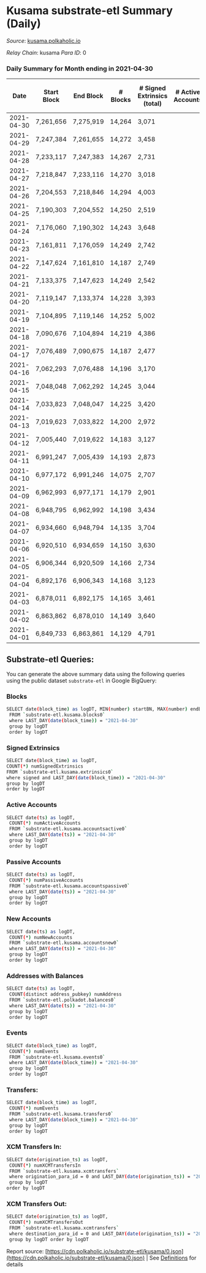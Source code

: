 # Kusama substrate-etl Summary (Daily)

_Source_: [kusama.polkaholic.io](https://kusama.polkaholic.io)

*Relay Chain*: kusama
*Para ID*: 0



### Daily Summary for Month ending in 2021-04-30


| Date | Start Block | End Block | # Blocks | # Signed Extrinsics (total) | # Active Accounts | # Passive | # New | # Addresses with Balances | # Events | # Transfers | # XCM Transfers In | # XCM Transfers Out | Issues | 
| ---- | ----------- | --------- | -------- | --------------------------- | ----------------- | --------- | ----- | ------------------------- | -------- | ----------- | ------------------ | ------------------- | ------ |
| 2021-04-30 | 7,261,656 | 7,275,919 | 14,264 | 3,071 |  |  |  | 53,300 | 76,120 | 1,013 ($21,454,039.79) |   |   |  |
| 2021-04-29 | 7,247,384 | 7,261,655 | 14,272 | 3,458 |  |  |  |  | 83,299 | 1,853 ($155,414,137.32) |   |   |  |
| 2021-04-28 | 7,233,117 | 7,247,383 | 14,267 | 2,731 |  |  |  |  | 77,136 | 1,058 ($72,421,455.51) |   |   |  |
| 2021-04-27 | 7,218,847 | 7,233,116 | 14,270 | 3,018 |  |  |  |  | 77,570 | 1,107 ($30,835,619.35) |   |   |  |
| 2021-04-26 | 7,204,553 | 7,218,846 | 14,294 | 4,003 |  |  |  |  | 81,725 | 1,442 ($21,212,950.69) |   |   |  |
| 2021-04-25 | 7,190,303 | 7,204,552 | 14,250 | 2,519 |  |  |  |  | 85,448 | 1,101 ($9,822,922.17) |   |   |  |
| 2021-04-24 | 7,176,060 | 7,190,302 | 14,243 | 3,648 |  |  |  |  | 73,258 | 1,040 ($60,532,221.83) |   |   |  |
| 2021-04-23 | 7,161,811 | 7,176,059 | 14,249 | 2,742 |  |  |  |  | 75,034 | 1,331 ($66,945,086.45) |   |   |  |
| 2021-04-22 | 7,147,624 | 7,161,810 | 14,187 | 2,749 |  |  |  |  | 78,679 | 1,309 ($17,404,562.44) |   |   |  |
| 2021-04-21 | 7,133,375 | 7,147,623 | 14,249 | 2,542 |  |  |  |  | 76,158 | 1,173 ($26,541,370.23) |   |   |  |
| 2021-04-20 | 7,119,147 | 7,133,374 | 14,228 | 3,393 |  |  |  |  | 89,669 | 1,657 ($32,220,958.12) |   |   |  |
| 2021-04-19 | 7,104,895 | 7,119,146 | 14,252 | 5,002 |  |  |  |  | 90,613 | 1,487 ($20,022,496.67) |   |   |  |
| 2021-04-18 | 7,090,676 | 7,104,894 | 14,219 | 4,386 |  |  |  |  | 77,910 | 1,788 ($36,563,572.46) |   |   |  |
| 2021-04-17 | 7,076,489 | 7,090,675 | 14,187 | 2,477 |  |  |  |  | 72,718 | 1,295 ($95,436,115.54) |   |   |  |
| 2021-04-16 | 7,062,293 | 7,076,488 | 14,196 | 3,170 |  |  |  |  | 77,426 | 1,795 ($35,871,624.68) |   |   |  |
| 2021-04-15 | 7,048,048 | 7,062,292 | 14,245 | 3,044 |  |  |  |  | 76,660 | 1,807 ($41,317,409.48) |   |   |  |
| 2021-04-14 | 7,033,823 | 7,048,047 | 14,225 | 3,420 |  |  |  |  | 82,306 | 1,993 ($102,074,987.11) |   |   |  |
| 2021-04-13 | 7,019,623 | 7,033,822 | 14,200 | 2,972 |  |  |  |  | 72,891 | 1,414 ($23,845,411.61) |   |   |  |
| 2021-04-12 | 7,005,440 | 7,019,622 | 14,183 | 3,127 |  |  |  |  | 88,374 | 1,543 ($29,720,719.42) |   |   |  |
| 2021-04-11 | 6,991,247 | 7,005,439 | 14,193 | 2,873 |  |  |  |  | 86,175 | 1,266 ($22,624,986.16) |   |   |  |
| 2021-04-10 | 6,977,172 | 6,991,246 | 14,075 | 2,707 |  |  |  |  | 84,662 | 980 ($8,334,946.59) |   |   |  |
| 2021-04-09 | 6,962,993 | 6,977,171 | 14,179 | 2,901 |  |  |  |  | 76,936 | 956 ($104,211,450.32) |   |   |  |
| 2021-04-08 | 6,948,795 | 6,962,992 | 14,198 | 3,434 |  |  |  |  | 77,517 | 1,615 ($36,955,733.32) |   |   |  |
| 2021-04-07 | 6,934,660 | 6,948,794 | 14,135 | 3,704 |  |  |  |  | 83,865 | 1,820 ($34,783,899.86) |   |   |  |
| 2021-04-06 | 6,920,510 | 6,934,659 | 14,150 | 3,630 |  |  |  |  | 80,062 | 1,933 ($36,324,422.37) |   |   |  |
| 2021-04-05 | 6,906,344 | 6,920,509 | 14,166 | 2,734 |  |  |  |  | 75,767 | 1,251 ($19,071,337.85) |   |   |  |
| 2021-04-04 | 6,892,176 | 6,906,343 | 14,168 | 3,123 |  |  |  |  | 74,265 | 1,164 ($12,281,536.03) |   |   |  |
| 2021-04-03 | 6,878,011 | 6,892,175 | 14,165 | 3,461 |  |  |  |  | 77,349 | 1,703 ($19,966,207.39) |   |   |  |
| 2021-04-02 | 6,863,862 | 6,878,010 | 14,149 | 3,640 |  |  |  |  | 77,458 | 2,037 ($41,649,185.25) |   |   |  |
| 2021-04-01 | 6,849,733 | 6,863,861 | 14,129 | 4,791 |  |  |  |  | 90,762 | 3,197 ($59,359,397.11) |   |   |  |

## Substrate-etl Queries:
You can generate the above summary data using the following queries using the public dataset `substrate-etl` in Google BigQuery:

### Blocks
```bash
SELECT date(block_time) as logDT, MIN(number) startBN, MAX(number) endBN, COUNT(*) numBlocks 
 FROM `substrate-etl.kusama.blocks0`  
 where LAST_DAY(date(block_time)) = "2021-04-30" 
 group by logDT 
 order by logDT
```

### Signed Extrinsics
```bash
SELECT date(block_time) as logDT, 
COUNT(*) numSignedExtrinsics 
FROM `substrate-etl.kusama.extrinsics0`  
where signed and LAST_DAY(date(block_time)) = "2021-04-30" 
group by logDT 
order by logDT
```

### Active Accounts
```bash
SELECT date(ts) as logDT, 
 COUNT(*) numActiveAccounts 
 FROM `substrate-etl.kusama.accountsactive0` 
 where LAST_DAY(date(ts)) = "2021-04-30" 
 group by logDT 
 order by logDT
```

### Passive Accounts
```bash
SELECT date(ts) as logDT, 
 COUNT(*) numPassiveAccounts 
 FROM `substrate-etl.kusama.accountspassive0` 
 where LAST_DAY(date(ts)) = "2021-04-30" 
 group by logDT 
 order by logDT
```

### New Accounts
```bash
SELECT date(ts) as logDT, 
 COUNT(*) numNewAccounts 
 FROM `substrate-etl.kusama.accountsnew0` 
 where LAST_DAY(date(ts)) = "2021-04-30" 
 group by logDT
 order by logDT
```

### Addresses with Balances
```bash
SELECT date(ts) as logDT,
 COUNT(distinct address_pubkey) numAddress 
 FROM `substrate-etl.polkadot.balances0` 
 where LAST_DAY(date(ts)) = "2021-04-30" 
 group by logDT 
 order by logDT
```

### Events
```bash
SELECT date(block_time) as logDT, 
 COUNT(*) numEvents 
 FROM `substrate-etl.kusama.events0` 
 where LAST_DAY(date(block_time)) = "2021-04-30" 
 group by logDT 
 order by logDT
```

### Transfers:
```bash
SELECT date(block_time) as logDT, 
 COUNT(*) numEvents 
 FROM `substrate-etl.kusama.transfers0` 
 where LAST_DAY(date(block_time)) = "2021-04-30" 
 group by logDT 
 order by logDT
```

### XCM Transfers In:
```bash
SELECT date(origination_ts) as logDT, 
 COUNT(*) numXCMTransfersIn 
 FROM `substrate-etl.kusama.xcmtransfers` 
 where origination_para_id = 0 and LAST_DAY(date(origination_ts)) = "2021-04-30" 
 group by logDT 
order by logDT
```

### XCM Transfers Out:
```bash
SELECT date(origination_ts) as logDT, 
 COUNT(*) numXCMTransfersOut 
 FROM `substrate-etl.kusama.xcmtransfers` 
 where destination_para_id = 0 and LAST_DAY(date(origination_ts)) = "2021-04-30" 
 group by logDT order by logDT
```


Report source: [https://cdn.polkaholic.io/substrate-etl/kusama/0.json](https://cdn.polkaholic.io/substrate-etl/kusama/0.json) | See [Definitions](/DEFINITIONS.md) for details
